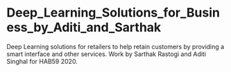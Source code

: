 # Deep_Learning_Solutions_for_Business_by_Aditi_and_Sarthak
Deep Learning solutions for retailers to help retain customers by providing a smart interface and other services. Work by Sarthak Rastogi and Aditi Singhal for HAB59 2020.
